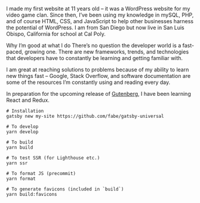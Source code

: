 I made my first website at 11 years old – it was a WordPress website for my video game clan. Since then, I’ve been using my knowledge in mySQL, PHP, and of course HTML, CSS, and JavaScript to help other businesses harness the potential of WordPress. I am from San Diego but now live in San Luis Obispo, California for school at Cal Poly.

Why I’m good at what I do
There’s no question the developer world is a fast-paced, growing one. There are new frameworks, trends, and technologies that developers have to constantly be learning and getting familiar with.

I am great at reaching solutions to problems because of my ability to learn new things fast – Google, Stack Overflow, and software documentation are some of the resources I’m constantly using and reading every day.

In preparation for the upcoming release of [Gutenberg](https://wordpress.org/gutenberg/), I have been learning React and Redux.

```
# Installation
gatsby new my-site https://github.com/fabe/gatsby-universal

# To develop
yarn develop

# To build
yarn build

# To test SSR (for Lighthouse etc.)
yarn ssr

# To format JS (precommit)
yarn format

# To generate favicons (included in `build`)
yarn build:favicons
```
